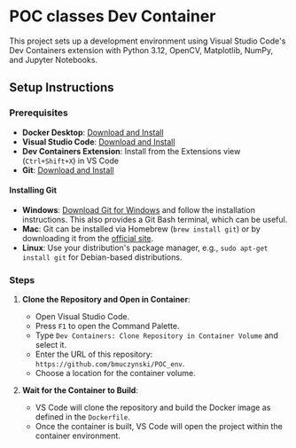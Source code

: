 # POC classes Dev Container 

This project sets up a development environment using Visual Studio Code's Dev Containers extension with Python 3.12, OpenCV, Matplotlib, NumPy, and Jupyter Notebooks.

## Setup Instructions

### Prerequisites

- **Docker Desktop**: [Download and Install](https://www.docker.com/products/docker-desktop)
- **Visual Studio Code**: [Download and Install](https://code.visualstudio.com/)
- **Dev Containers Extension**: Install from the Extensions view (`Ctrl+Shift+X`) in VS Code
- **Git**: [Download and Install](https://git-scm.com/downloads)

#### Installing Git

- **Windows**: [Download Git for Windows](https://gitforwindows.org/) and follow the installation instructions. This also provides a Git Bash terminal, which can be useful.
- **Mac**: Git can be installed via Homebrew (`brew install git`) or by downloading it from the [official site](https://git-scm.com/download/mac).
- **Linux**: Use your distribution's package manager, e.g., `sudo apt-get install git` for Debian-based distributions.

### Steps

1. **Clone the Repository and Open in Container**:
    - Open Visual Studio Code.
    - Press `F1` to open the Command Palette.
    - Type `Dev Containers: Clone Repository in Container Volume` and select it.
    - Enter the URL of this repository: `https://github.com/bmuczynski/POC_env`.
    - Choose a location for the container volume.

2. **Wait for the Container to Build**:
    - VS Code will clone the repository and build the Docker image as defined in the `Dockerfile`.
    - Once the container is built, VS Code will open the project within the container environment.
